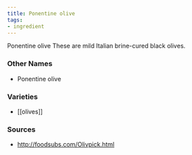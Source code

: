 ```yaml
---
title: Ponentine olive
tags:
- ingredient
---
```

Ponentine olive These are mild Italian brine-cured black olives.

### Other Names

* Ponentine olive

### Varieties

* [[olives]]

### Sources
* http://foodsubs.com/Olivpick.html
